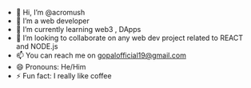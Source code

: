 - 👋 Hi, I’m @acromush
- 👀 I’m a web developer
- 🌱 I’m currently learning web3 , DApps
- 💞️ I’m looking to collaborate on any web dev project related to REACT and NODE.js
- 📫 You can reach me on gopalofficial19@gmail.com
- 😄 Pronouns: He/Him
- ⚡ Fun fact: I really like coffee 
<!---
acromush/acromush is a ✨ special ✨ repository because its `README.md` (this file) appears on your GitHub profile.
You can click the Preview link to take a look at your changes.
--->
